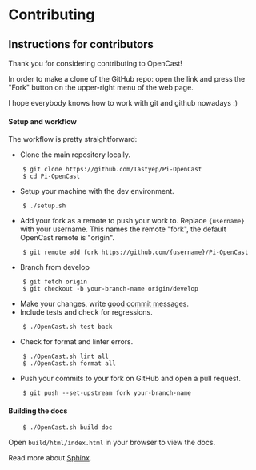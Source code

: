 # Contributing

## Instructions for contributors

Thank you for considering contributing to OpenCast!

In order to make a clone of the GitHub repo: open the link and press the
"Fork" button on the upper-right menu of the web page.

I hope everybody knows how to work with git and github nowadays :)

#### Setup and workflow

The workflow is pretty straightforward:

- Clone the main repository locally.

```
    $ git clone https://github.com/Tastyep/Pi-OpenCast
    $ cd Pi-OpenCast
```

- Setup your machine with the dev environment.

```
    $ ./setup.sh
```

- Add your fork as a remote to push your work to.
  Replace `{username}` with your username. This names the remote "fork", the default OpenCast remote is "origin".

```
    $ git remote add fork https://github.com/{username}/Pi-OpenCast
```

- Branch from develop

```
    $ git fetch origin
    $ git checkout -b your-branch-name origin/develop
```

- Make your changes, write [good commit messages](https://github.com/erlang/otp/wiki/writing-good-commit-messages).
- Include tests and check for regressions.

```
    $ ./OpenCast.sh test back
```

- Check for format and linter errors.

```
    $ ./OpenCast.sh lint all
    $ ./OpenCast.sh format all
```

- Push your commits to your fork on GitHub and open a pull request.

```
    $ git push --set-upstream fork your-branch-name
```

#### Building the docs

```
    $ ./OpenCast.sh build doc
```

Open `build/html/index.html` in your browser to view the docs.

Read more about [Sphinx](https://www.sphinx-doc.org/en/stable/).
